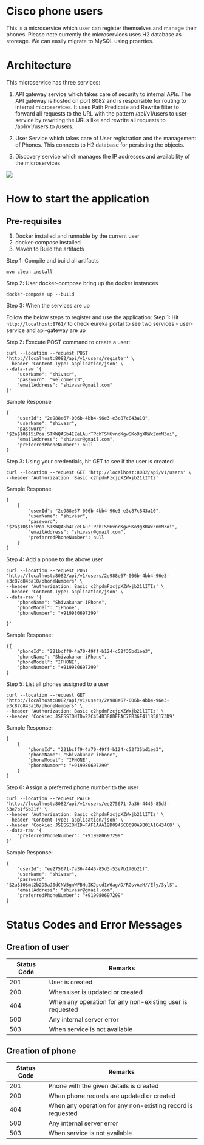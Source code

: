 # Cisco phone users
This is a microservice which user can register themselves and manage their phones. 
Please note currently the microservices uses H2 database as storeage. We can easily migrate to MySQL using proerties.

# Architecture
This microservice has three services:

1. API gateway service which takes care of security to internal APIs. The API gateway is hosted on port 8082 and is 
responsible for routing to internal microservices. It uses Path Predicate and Rewrite filter to forward all requests
to the URL with the pattern /api/v1/users to user-service by rewriting the URLs like and rewrite all requests to 
/ap1/v1/users to /users.

2. User Service which takes care of User registration and the management of Phones. This connects to H2 database for persisting the objects.
3. Discovery service which manages the IP addresses and availability of the microservices


![](/Users/c_sramannavar/personal/cisco-phone-users/docs/CiscoPhoneUserServices.jpg)


# How to start the application
## Pre-requisites
1. Docker installed and runnable by the current user
2. docker-compose installed
3. Maven to Build the artifacts

Step 1: Compile and build all artifacts
```shell
mvn clean install
```

Step 2: User docker-compose bring up the docker instances

```shell
docker-compose up --build
```

Step 3: When the services are up

Follow the below steps to register and use the application:
Step 1: Hit ```http://localhost:8761/``` to check eureka portal to see two services - user-service and api-gateway are up

Step 2: Execute POST command to create a user:

```shell
curl --location --request POST 'http://localhost:8082/api/v1/users/register' \
--header 'Content-Type: application/json' \
--data-raw '{
    "userName": "shivasr",
    "password": "Welcome!23",
    "emailAddress": "shivasr@gmail.com"
}'
```

Sample Response
```shell
{
    "userId": "2e988e67-006b-4bb4-96e3-e3c87c843a10",
    "userName": "shivasr",
    "password": "$2a$10$I5iPoa.STKWQASb4IZeLAurTPchTSM6vncKgwSKo9gXRWxZnmM3oi",
    "emailAddress": "shivasr@gmail.com",
    "preferredPhoneNumber": null
}
```

Step 3: Using your credentials,  hit GET to see if the user is created:
```shell
curl --location --request GET 'http://localhost:8082/api/v1/users' \
--header 'Authorization: Basic c2hpdmFzcjpXZWxjb21lITIz' 
```
Sample Response
```shell
[
    {
        "userId": "2e988e67-006b-4bb4-96e3-e3c87c843a10",
        "userName": "shivasr",
        "password": "$2a$10$I5iPoa.STKWQASb4IZeLAurTPchTSM6vncKgwSKo9gXRWxZnmM3oi",
        "emailAddress": "shivasr@gmail.com",
        "preferredPhoneNumber": null
    }
]
```

Step 4: Add a phone to the above user

```shell
curl --location --request POST 'http://localhost:8082/api/v1/users/2e988e67-006b-4bb4-96e3-e3c87c843a10/phoneNumbers' \
--header 'Authorization: Basic c2hpdmFzcjpXZWxjb21lITIz' \
--header 'Content-Type: application/json' \ 
--data-raw '{
    "phoneName": "Shivakunar iPhone",
    "phoneModel": "iPhone",
    "phoneNumber": "+919980697299"

}'
```

Sample Response:

```shell
{{
    "phoneId": "221bcff9-4a70-49ff-b124-c52f35bd1ee3",
    "phoneName": "Shivakunar iPhone",
    "phoneModel": "IPHONE",
    "phoneNumber": "+919980697299"
}
```

Step 5: List all phones assigned to a user


```shell
curl --location --request GET 'http://localhost:8082/api/v1/users/2e988e67-006b-4bb4-96e3-e3c87c843a10/phoneNumbers' \
--header 'Authorization: Basic c2hpdmFzcjpXZWxjb21lITIz' \
--header 'Cookie: JSESSIONID=22C454B388DFFAC7EB36F411858173D9'
```
Sample Response:
```shell
[
    {
        "phoneId": "221bcff9-4a70-49ff-b124-c52f35bd1ee3",
        "phoneName": "Shivakunar iPhone",
        "phoneModel": "IPHONE",
        "phoneNumber": "+919980697299"
    }
]
```

Step 6: Assign a preferred phone number to the user

```shell
curl --location --request PATCH 'http://localhost:8082/api/v1/users/ee275671-7a36-4445-85d3-53e7b1f6b21f' \
--header 'Authorization: Basic c2hpdmFzcjpXZWxjb21lITIz' \
--header 'Content-Type: application/json' \
--header 'Cookie: JSESSIONID=FAF1AAA19D0945C0690A9B01A1C434C8' \
--data-raw '{
    "preferredPhoneNumber": "+919980697299"
}'
```

Sample Response:
```shell
{
    "userId": "ee275671-7a36-4445-85d3-53e7b1f6b21f",
    "userName": "shivasr",
    "password": "$2a$10$mt2b2D5aJ0dCNV5gnWFBHuIKJpcd1W6ag/D/RGsvAeH//Efy/3ylS",
    "emailAddress": "shivasr@gmail.com",
    "preferredPhoneNumber": "+919980697299"
}
```
# Status Codes and Error Messages
## Creation of user
Status Code   | Remarks
------------- | -------------
201  | User is created
200  | When user is updated or created
404  | When any operation for any non-existing user is requested
500  | Any internal server error
503  | When service is not available

## Creation of phone
Status Code   | Remarks
------------- | -------------
201  | Phone with the given details is created
200  | When phone records are updated or created
404  | When any operation for any non-existing record is requested
500  | Any internal server error
503  | When service is not available